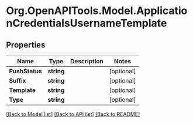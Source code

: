 # Org.OpenAPITools.Model.ApplicationCredentialsUsernameTemplate

## Properties

Name | Type | Description | Notes
------------ | ------------- | ------------- | -------------
**PushStatus** | **string** |  | [optional] 
**Suffix** | **string** |  | [optional] 
**Template** | **string** |  | [optional] 
**Type** | **string** |  | [optional] 

[[Back to Model list]](../README.md#documentation-for-models) [[Back to API list]](../README.md#documentation-for-api-endpoints) [[Back to README]](../README.md)

